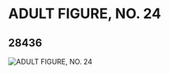 # ADULT FIGURE, NO. 24
## 28436
![ADULT FIGURE, NO. 24](https://lc-www-live-s.legocdn.com/media/bricks/5/2/6206122.jpg)